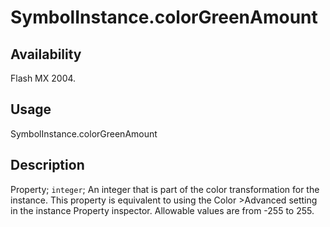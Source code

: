 # SymbolInstance.colorGreenAmount

## Availability

Flash MX 2004.

## Usage

SymbolInstance.colorGreenAmount

## Description

Property; `integer`; An integer that is part of the color transformation for the instance. This property is equivalent to using the Color >Advanced setting in the instance Property inspector. Allowable values are from -255 to 255.
